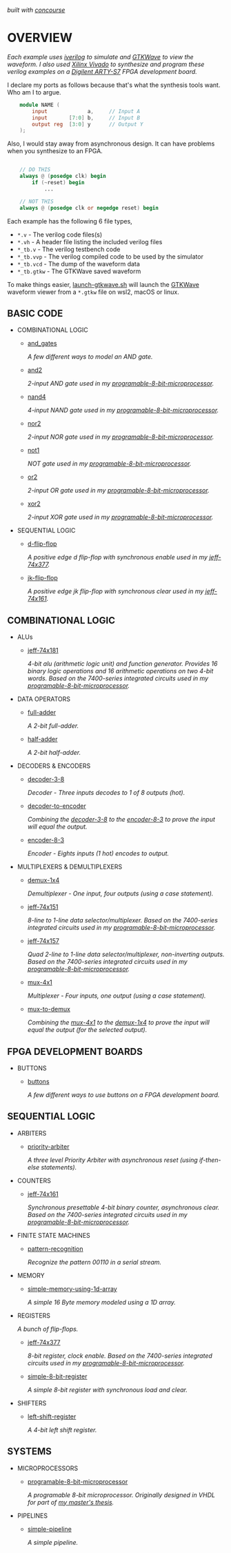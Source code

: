   _built with
  [concourse](https://github.com/JeffDeCola/my-verilog-examples/blob/master/ci-README.md)_

# OVERVIEW

_Each example uses
[iverilog](https://github.com/JeffDeCola/my-cheat-sheets/tree/master/hardware/tools/simulation/iverilog-cheat-sheet)
to simulate and
[GTKWave](https://github.com/JeffDeCola/my-cheat-sheets/tree/master/hardware/tools/simulation/gtkwave-cheat-sheet)
to view the waveform. I also used
[Xilinx Vivado](https://github.com/JeffDeCola/my-cheat-sheets/tree/master/hardware/tools/synthesis/xilinx-vivado-cheat-sheet)
to synthesize and program these verilog examples on a
[Digilent ARTY-S7](https://github.com/JeffDeCola/my-cheat-sheets/tree/master/hardware/development/fpga-development-boards/digilent-arty-s7-cheat-sheet)
FPGA development board._

I declare my ports as follows because that's what the synthesis tools want.
Who am I to argue.

```verilog
    module NAME (
        input             a,     // Input A
        input       [7:0] b,     // Input B
        output reg  [3:0] y      // Output Y
    );
```

Also, I would stay away from asynchronous design.  It can have problems
when you synthesize to an FPGA.

```verilog

    // DO THIS
    always @ (posedge clk) begin
        if (~reset) begin
            ...

    // NOT THIS
    always @ (posedge clk or negedge reset) begin

```

Each example has the following 6 file types,

* `*.v` - The verilog code files(s)
* `*.vh` - A header file listing the included verilog files
* `*_tb.v` - The verilog testbench code
* `*_tb.vvp` - The verilog compiled code to be used by the simulator
* `*_tb.vcd` - The dump of the waveform data
* `*_tb.gtkw` - The GTKWave saved waveform

To make things easier,
[launch-gtkwave.sh](launch-GTKWave-script/launch-gtkwave.sh)
will launch the
[GTKWave](https://github.com/JeffDeCola/my-cheat-sheets/tree/master/hardware/tools/simulation/gtkwave-cheat-sheet)
waveform viewer
from a `*.gtkw` file
on wsl2, macOS or linux.

## BASIC CODE

* COMBINATIONAL LOGIC

  * [and_gates](https://github.com/JeffDeCola/my-verilog-examples/tree/master/basic-code/combinational-logic/and_gates)

    _A few different ways to model an AND gate._

  * [and2](https://github.com/JeffDeCola/my-verilog-examples/tree/master/basic-code/combinational-logic/and2)

    _2-input AND gate used in my
    [programable-8-bit-microprocessor](https://github.com/JeffDeCola/my-verilog-examples/tree/master/systems/microprocessors/programable-8-bit-microprocessor)._










    

  * [nand4](https://github.com/JeffDeCola/my-verilog-examples/tree/master/basic-code/combinational-logic/nand4)

    _4-input NAND gate used in my
    [programable-8-bit-microprocessor](https://github.com/JeffDeCola/my-verilog-examples/tree/master/systems/microprocessors/programable-8-bit-microprocessor)._

  * [nor2](https://github.com/JeffDeCola/my-verilog-examples/tree/master/basic-code/combinational-logic/nor2)

    _2-input NOR gate used in my
    [programable-8-bit-microprocessor](https://github.com/JeffDeCola/my-verilog-examples/tree/master/systems/microprocessors/programable-8-bit-microprocessor)._

  * [not1](https://github.com/JeffDeCola/my-verilog-examples/tree/master/basic-code/combinational-logic/not1)

    _NOT gate used in my
    [programable-8-bit-microprocessor](https://github.com/JeffDeCola/my-verilog-examples/tree/master/systems/microprocessors/programable-8-bit-microprocessor)._

  * [or2](https://github.com/JeffDeCola/my-verilog-examples/tree/master/basic-code/combinational-logic/or2)

    _2-input OR gate used in my
    [programable-8-bit-microprocessor](https://github.com/JeffDeCola/my-verilog-examples/tree/master/systems/microprocessors/programable-8-bit-microprocessor)._

  * [xor2](https://github.com/JeffDeCola/my-verilog-examples/tree/master/basic-code/combinational-logic/xor2)

    _2-input XOR gate used in my
    [programable-8-bit-microprocessor](https://github.com/JeffDeCola/my-verilog-examples/tree/master/systems/microprocessors/programable-8-bit-microprocessor)._

* SEQUENTIAL LOGIC

  * [d-flip-flop](https://github.com/JeffDeCola/my-verilog-examples/tree/master/basic-code/sequential-logic/d-flip-flop)

     _A positive edge d flip-flop with synchronous enable
    used in my
    [jeff-74x377](https://github.com/JeffDeCola/my-verilog-examples/tree/master/sequential-logic/registers/jeff-74x377)._

  * [jk-flip-flop](https://github.com/JeffDeCola/my-verilog-examples/tree/master/basic-code/sequential-logic/jk-flip-flop)

     _A positive edge jk flip-flop with synchronous clear
    used in my
    [jeff-74x161](https://github.com/JeffDeCola/my-verilog-examples/tree/master/sequential-logic/counters/jeff-74x161)._

## COMBINATIONAL LOGIC

* ALUs

  * [jeff-74x181](https://github.com/JeffDeCola/my-verilog-examples/tree/master/combinational-logic/alus/jeff-74x181)

    _4-bit alu (arithmetic logic unit) and function generator.
    Provides 16 binary logic operations and 16 arithmetic operations
    on two 4-bit words.
    Based on the 7400-series integrated circuits used in my
    [programable-8-bit-microprocessor](https://github.com/JeffDeCola/my-verilog-examples/tree/master/systems/microprocessors/programable-8-bit-microprocessor)._

* DATA OPERATORS

  * [full-adder](https://github.com/JeffDeCola/my-verilog-examples/tree/master/combinational-logic/data-operators/full-adder)

    _A 2-bit full-adder._

  * [half-adder](https://github.com/JeffDeCola/my-verilog-examples/tree/master/combinational-logic/data-operators/half-adder)

    _A 2-bit half-adder._

* DECODERS & ENCODERS

  * [decoder-3-8](https://github.com/JeffDeCola/my-verilog-examples/tree/master/combinational-logic/decoders-and-encoders/decoder-3-8)

    _Decoder - Three inputs decodes to 1 of 8 outputs (hot)._

  * [decoder-to-encoder](https://github.com/JeffDeCola/my-verilog-examples/tree/master/combinational-logic/decoders-and-encoders/decoder-to-encoder)

    _Combining the
    [decoder-3-8](https://github.com/JeffDeCola/my-verilog-examples/tree/master/combinational-logic/decoders-and-encoders/decoder-3-8)
    to the
    [encoder-8-3](https://github.com/JeffDeCola/my-verilog-examples/tree/master/combinational-logic/decoders-and-encoders/encoder-8-3)
    to prove the input will equal
    the output._

  * [encoder-8-3](https://github.com/JeffDeCola/my-verilog-examples/tree/master/combinational-logic/decoders-and-encoders/encoder-8-3)

    _Encoder - Eights inputs (1 hot) encodes to output._

* MULTIPLEXERS & DEMULTIPLEXERS

  * [demux-1x4](https://github.com/JeffDeCola/my-verilog-examples/tree/master/combinational-logic/multiplexers-and-demultiplexers/demux-1x4)

    _Demultiplexer - One input, four outputs (using a case statement)._

  * [jeff-74x151](https://github.com/JeffDeCola/my-verilog-examples/tree/master/combinational-logic/multiplexers-and-demultiplexers/jeff-74x151)

    _8-line to 1-line data selector/multiplexer.
    Based on the 7400-series integrated circuits used in my
    [programable-8-bit-microprocessor](https://github.com/JeffDeCola/my-verilog-examples/tree/master/systems/microprocessors/programable-8-bit-microprocessor)._

  * [jeff-74x157](https://github.com/JeffDeCola/my-verilog-examples/tree/master/combinational-logic/multiplexers-and-demultiplexers/jeff-74x157)

    _Quad 2-line to 1-line data selector/multiplexer, non-inverting outputs.
    Based on the 7400-series integrated circuits used in my
    [programable-8-bit-microprocessor](https://github.com/JeffDeCola/my-verilog-examples/tree/master/systems/microprocessors/programable-8-bit-microprocessor)._

  * [mux-4x1](https://github.com/JeffDeCola/my-verilog-examples/tree/master/combinational-logic/multiplexers-and-demultiplexers/mux-4x1)

    _Multiplexer - Four inputs, one output (using a case statement)._

  * [mux-to-demux](https://github.com/JeffDeCola/my-verilog-examples/tree/master/combinational-logic/multiplexers-and-demultiplexers/mux-to-demux)

    _Combining the
    [mux-4x1](https://github.com/JeffDeCola/my-verilog-examples/tree/master/combinational-logic/multiplexers-and-demultiplexers/mux-4x1)
    to the
    [demux-1x4](https://github.com/JeffDeCola/my-verilog-examples/tree/master/combinational-logic/multiplexers-and-demultiplexers/demux-1x4)
    to prove the input will equal
    the output (for the selected output)._

## FPGA DEVELOPMENT BOARDS

* BUTTONS

  * [buttons](https://github.com/JeffDeCola/my-verilog-examples/tree/master/fpga-development-boards/buttons/buttons)

    _A few different ways to use buttons on a FPGA development board._

## SEQUENTIAL LOGIC

* ARBITERS

  * [priority-arbiter](https://github.com/JeffDeCola/my-verilog-examples/tree/master/sequential-logic/arbiters/priority-arbiter)

    _A three level Priority Arbiter with asynchronous reset
    (using if-then-else statements)._

* COUNTERS

  * [jeff-74x161](https://github.com/JeffDeCola/my-verilog-examples/tree/master/sequential-logic/counters/jeff-74x161)

    _Synchronous presettable 4-bit binary counter, asynchronous clear.
    Based on the 7400-series integrated circuits used in my
    [programable-8-bit-microprocessor](https://github.com/JeffDeCola/my-verilog-examples/tree/master/systems/microprocessors/programable-8-bit-microprocessor)._

* FINITE STATE MACHINES

  * [pattern-recognition](https://github.com/JeffDeCola/my-verilog-examples/tree/master/sequential-logic/finite-state-machines/pattern-recognition)

    _Recognize the pattern 00110 in a serial stream._

* MEMORY

  * [simple-memory-using-1d-array](https://github.com/JeffDeCola/my-verilog-examples/tree/master/sequential-logic/memory/simple-memory-using-1d-array)

    _A simple 16 Byte memory modeled using a 1D array._

* REGISTERS

    _A bunch of flip-flops._

  * [jeff-74x377](https://github.com/JeffDeCola/my-verilog-examples/tree/master/sequential-logic/registers/jeff-74x377)

    _8-bit register, clock enable.
    Based on the 7400-series integrated circuits used in my
    [programable-8-bit-microprocessor](https://github.com/JeffDeCola/my-verilog-examples/tree/master/systems/microprocessors/programable-8-bit-microprocessor)._

  * [simple-8-bit-register](https://github.com/JeffDeCola/my-verilog-examples/tree/master/sequential-logic/registers/simple-8-bit-register)

    _A simple 8-bit register with synchronous load and clear._

* SHIFTERS

  * [left-shift-register](https://github.com/JeffDeCola/my-verilog-examples/tree/master/sequential-logic/shifters/left-shift-register)

    _A 4-bit left shift register._

## SYSTEMS

* MICROPROCESSORS

  * [programable-8-bit-microprocessor](https://github.com/JeffDeCola/my-verilog-examples/tree/master/systems/microprocessors/programable-8-bit-microprocessor)

    _A programable 8-bit microprocessor. Originally designed in VHDL for part of
    [my master's thesis](https://github.com/JeffDeCola/my-masters-thesis)._

* PIPELINES

  * [simple-pipeline](https://github.com/JeffDeCola/my-verilog-examples/tree/master/systems/pipelines/simple-pipeline)

    _A simple pipeline._
